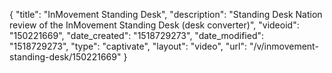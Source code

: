 {
    "title": "InMovement Standing Desk",
    "description": "Standing Desk Nation review of the InMovement Standing Desk (desk converter)",
    "videoid": "150221669",
    "date_created": "1518729273",
    "date_modified": "1518729273",
    "type": "captivate",
    "layout": "video",
    "url": "\/v\/inmovement-standing-desk\/150221669"
}